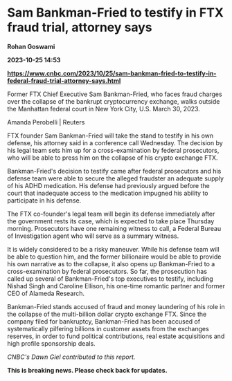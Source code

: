 # Sam Bankman-Fried to testify in FTX fraud trial, attorney says
**Rohan Goswami**

**2023-10-25 14:53**

**https://www.cnbc.com/2023/10/25/sam-bankman-fried-to-testify-in-federal-fraud-trial-attorney-says.html**

Former FTX Chief Executive Sam Bankman-Fried, who faces fraud charges over the collapse of the bankrupt cryptocurrency exchange, walks outside the Manhattan federal court in New York City, U.S. March 30, 2023.

Amanda Perobelli | Reuters

FTX founder Sam Bankman-Fried will take the stand to testify in his own defense, his attorney said in a conference call Wednesday. The decision by his legal team sets him up for a cross-examination by federal prosecutors, who will be able to press him on the collapse of his crypto exchange FTX.

Bankman-Fried's decision to testify came after federal prosecutors and his defense team were able to secure the alleged fraudster an adequate supply of his ADHD medication. His defense had previously argued before the court that inadequate access to the medication impugned his ability to participate in his defense.

The FTX co-founder's legal team will begin its defense immediately after the government rests its case, which is expected to take place Thursday morning. Prosecutors have one remaining witness to call, a Federal Bureau of Investigation agent who will serve as a summary witness.

It is widely considered to be a risky maneuver. While his defense team will be able to question him, and the former billionaire would be able to provide his own narrative as to the collapse, it also opens up Bankman-Fried to a cross-examination by federal prosecutors. So far, the prosecution has called up several of Bankman-Fried's top executives to testify, including Nishad Singh and Caroline Ellison, his one-time romantic partner and former CEO of Alameda Research.

Bankman-Fried stands accused of fraud and money laundering of his role in the collapse of the multi-billion dollar crypto exchange FTX. Since the company filed for bankruptcy, Bankman-Fried has been accused of systematically pilfering billions in customer assets from the exchanges reserves, in order to fund political contributions, real estate acquisitions and high profile sponsorship deals.

_CNBC's Dawn Giel contributed to this report._

**This is breaking news. Please check back for updates.**